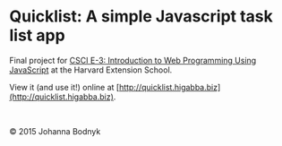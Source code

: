 # Quicklist: A simple Javascript task list app

Final project for [CSCI E-3: Introduction to Web Programming Using JavaScript](https://www.extension.harvard.edu/academics/courses/introduction-web-programming-using-javascript/24095) at the Harvard Extension School.

View it (and use it!) online at [http://quicklist.higabba.biz](http://quicklist.higabba.biz).

<br>

&copy; 2015 Johanna Bodnyk
